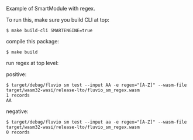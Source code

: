 Example of SmartModule with regex.

To run this, make sure you build CLI at top:
```
$ make build-cli SMARTENGINE=true

```

compile this package:
```
$ make build
```

run regex at top level:

positive:
```
$ target/debug/fluvio sm test --input AA -e regex="[A-Z]" --wasm-file target/wasm32-wasi/release-lto/fluvio_sm_regex.wasm
1 records
AA
```

negative:
```
$ target/debug/fluvio sm test --input aa -e regex="[A-Z]" --wasm-file target/wasm32-wasi/release-lto/fluvio_sm_regex.wasm
0 records
```